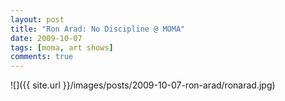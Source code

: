 ```yaml
---
layout: post
title: "Ron Arad: No Discipline @ MOMA"
date: 2009-10-07
tags: [moma, art shows]
comments: true
---
```

![]({{ site.url }}/images/posts/2009-10-07-ron-arad/ronarad.jpg)

